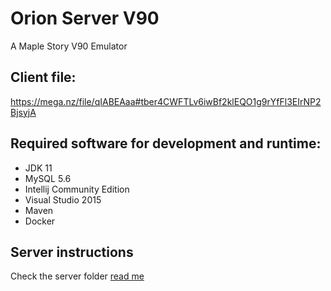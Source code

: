 # Orion Server V90
A Maple Story V90 Emulator

## Client file:
https://mega.nz/file/qIABEAaa#tber4CWFTLv6iwBf2klEQO1g9rYfFl3EIrNP2BjsyjA

## Required software for development and runtime: 
- JDK 11
- MySQL 5.6
- Intellij Community Edition
- Visual Studio 2015
- Maven
- Docker

## Server instructions
Check the server folder [read me](server/README.md)

